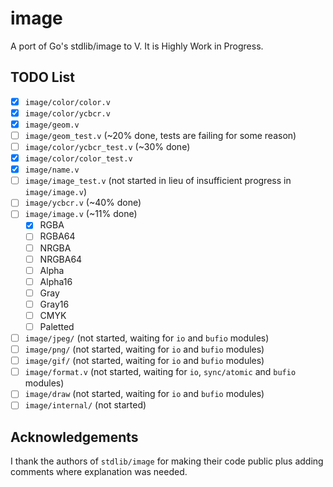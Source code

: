 # image

A port of Go's stdlib/image to V. It is Highly Work in Progress.

## TODO List

- [x] `image/color/color.v`
- [x] `image/color/ycbcr.v`
- [x] `image/geom.v`
- [ ] `image/geom_test.v` (~20% done, tests are failing for some reason)
- [ ] `image/color/ycbcr_test.v` (~30% done)
- [x] `image/color/color_test.v`
- [x] `image/name.v`
- [ ] `image/image_test.v` (not started in lieu of insufficient progress in `image/image.v`)
- [ ] `image/ycbcr.v` (~40% done)
- [ ] `image/image.v` (~11% done)
    - [x] RGBA
    - [ ] RGBA64
    - [ ] NRGBA
    - [ ] NRGBA64
    - [ ] Alpha
    - [ ] Alpha16
    - [ ] Gray
    - [ ] Gray16
    - [ ] CMYK
    - [ ] Paletted
- [ ] `image/jpeg/` (not started, waiting for `io` and `bufio` modules)
- [ ] `image/png/` (not started, waiting for `io` and `bufio` modules)
- [ ] `image/gif/` (not started, waiting for `io` and `bufio` modules)
- [ ] `image/format.v` (not started, waiting for `io`, `sync/atomic` and `bufio` modules)
- [ ] `image/draw` (not started, waiting for `io` and `bufio` modules)
- [ ] `image/internal/` (not started)

## Acknowledgements

I thank the authors of `stdlib/image` for making their code public plus adding comments where explanation was needed.
